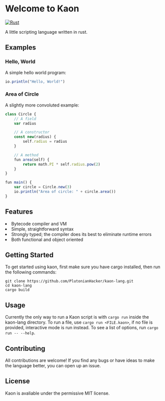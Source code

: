 # Welcome to Kaon

[![Rust](https://github.com/PlutonianHacker/kaon-lang/actions/workflows/rust.yml/badge.svg)](https://github.com/PlutonianHacker/kaon-lang/actions/workflows/rust.yml)

A little scripting language written in rust.

## Examples

### Hello, World
A simple hello world program:
```javascript
io.println("Hello, World!")
```
### Area of Circle
A slightly more convoluted example:
```javascript
class Circle {
    // A field
    var radius

    // A constructor
    const new(radius) {
        self.radius = radius
    } 

    // A method
    fun area(self) {
        return math.PI * self.radius.pow(2) 
    }
}

fun main() {
    var circle = Circle.new(3)
    io.println("Area of circle: " + circle.area())
}
```

## Features 
<li>Bytecode compiler and VM</li>
<li>Simple, straightforward syntax</li>
<li>Strongly typed; the compiler does its best to eliminate runtime errors</li>
<li>Both functional and object oriented</li>

## Getting Started
To get started using kaon, first make sure you have cargo installed, then run the following commands:
```console
git clone https://github.com/PlutonianHacker/kaon-lang.git
cd kaon-lang
cargo build
```
## Usage
Currently the only way to run a Kaon script is with `cargo run` inside the kaon-lang directory. 
To run a file, use `cargo run <FILE.kaon>`, if no file is provided, interactive mode is run instead. To see a list of options, run `cargo run -- --help`.

## Contributing
All contributions are welcome! If you find any bugs or have ideas to make the language better, you can open up an issue. 

## License
Kaon is avaliable under the permissive MIT license. 
